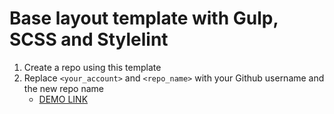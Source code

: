 # Base layout template with Gulp, SCSS and Stylelint
1. Create a repo using this template
1. Replace `<your_account>` and `<repo_name>` with your Github username and the new repo name
    - [DEMO LINK](https://Lilu580.github.io/bose-landing/)
